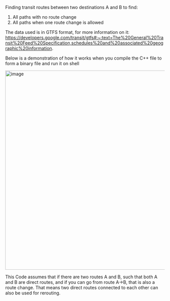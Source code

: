 Finding transit routes between two destinations A and B to find:
1) All paths with no route change
2) All paths when one route change is allowed

The data used is in GTFS format, for more information on it: https://developers.google.com/transit/gtfs#:~:text=The%20General%20Transit%20Feed%20Specification,schedules%20and%20associated%20geographic%20information.

Below is a demonstration of how it works when you compile the C++ file to form a binary file and run it on shell

<img width="631" alt="image" src="https://github.com/abh1shank/IISC_INTERNSHIP_ASSGN/assets/97939389/cdc21840-c006-4fb1-a6c5-976047d5a827">

This Code assumes that if there are two routes A and B, such that both A and B are direct routes, and if you can go from route A->B, that is also a route change. That means two direct routes connected to each other can also be used for rerouting.
